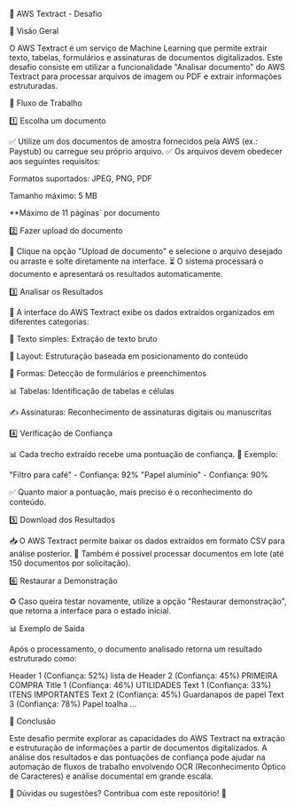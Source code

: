 📄 AWS Textract - Desafio

📌 Visão Geral

O AWS Textract é um serviço de Machine Learning que permite extrair texto, tabelas, formulários e assinaturas de documentos digitalizados. Este desafio consiste em utilizar a funcionalidade "Analisar documento" do AWS Textract para processar arquivos de imagem ou PDF e extrair informações estruturadas.

🚀 Fluxo de Trabalho

1️⃣ Escolha um documento

✅ Utilize um dos documentos de amostra fornecidos pela AWS (ex.: Paystub) ou carregue seu próprio arquivo.
✅ Os arquivos devem obedecer aos seguintes requisitos:

Formatos suportados: JPEG, PNG, PDF

Tamanho máximo: 5 MB

**Máximo de 11 páginas` por documento

2️⃣ Fazer upload do documento

📂 Clique na opção "Upload de documento" e selecione o arquivo desejado ou arraste e solte diretamente na interface.
⏳ O sistema processará o documento e apresentará os resultados automaticamente.

3️⃣ Analisar os Resultados

🧐 A interface do AWS Textract exibe os dados extraídos organizados em diferentes categorias:

📜 Texto simples: Extração de texto bruto

📐 Layout: Estruturação baseada em posicionamento do conteúdo

📝 Formas: Detecção de formulários e preenchimentos

📊 Tabelas: Identificação de tabelas e células

✍️ Assinaturas: Reconhecimento de assinaturas digitais ou manuscritas

4️⃣ Verificação de Confiança

📊 Cada trecho extraído recebe uma pontuação de confiança.
🔹 Exemplo:

"Filtro para café" - Confiança: 92%
"Papel alumínio" - Confiança: 90%

✅ Quanto maior a pontuação, mais preciso é o reconhecimento do conteúdo.

5️⃣ Download dos Resultados

📥 O AWS Textract permite baixar os dados extraídos em formato CSV para análise posterior.
📑 Também é possível processar documentos em lote (até 150 documentos por solicitação).

6️⃣ Restaurar a Demonstração

♻️ Caso queira testar novamente, utilize a opção "Restaurar demonstração", que retorna a interface para o estado inicial.

📊 Exemplo de Saída

Após o processamento, o documento analisado retorna um resultado estruturado como:

Header 1 (Confiança: 52%)
  lista de
Header 2 (Confiança: 45%)
  PRIMEIRA COMPRA
Title 1 (Confiança: 46%)
  UTILIDADES
Text 1 (Confiança: 33%)
  ITENS IMPORTANTES
Text 2 (Confiança: 45%)
  Guardanapos de papel
Text 3 (Confiança: 78%)
  Papel toalha
...

🎯 Conclusão

Este desafio permite explorar as capacidades do AWS Textract na extração e estruturação de informações a partir de documentos digitalizados. A análise dos resultados e das pontuações de confiança pode ajudar na automação de fluxos de trabalho envolvendo OCR (Reconhecimento Óptico de Caracteres) e análise documental em grande escala.

📢 Dúvidas ou sugestões? Contribua com este repositório! 🚀

